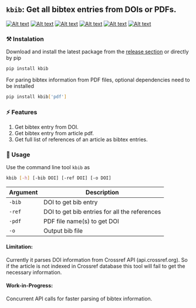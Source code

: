 ## `kbib`: Get all bibtex entries from DOIs or PDFs.
[![Alt text](https://img.shields.io/pypi/v/kbib.svg?logo=pypi)](https://pypi.org/project/kbib/)
[![Alt text](https://img.shields.io/pypi/pyversions/kbib.svg?logo=python)](https://pypi.org/project/kbib/)
[![Alt text](https://img.shields.io/pypi/dm/kbib.svg)](https://pypi.org/project/kbib/)
[![Alt text](https://img.shields.io/pypi/l/kbib.svg)](https://pypi.org/project/kbib/)
[![Alt text](https://img.shields.io/pypi/status/kbib.svg)](https://pypi.org/project/kbib/)
[![Alt text](https://github.com/koushikphy/kbib/actions/workflows/python-publish.yml/badge.svg)](https://github.com/Koushikphy/kbib/releases/latest)

### ⚒ Instalation
Download and install the latest package from the [release section](https://github.com/Koushikphy/kbib/releases/latest) or directly by pip
```bash
pip install kbib
```
For paring bibtex information from PDF files, optional dependencies need to be installed

```bash
pip install kbib['pdf']
```



### ⚡ Features
1. Get bibtex entry from DOI.
3. Get bibtex entry from article pdf.
2. Get full list of references of an article as bibtex entries.



### 🚀 Usage 
Use the command line tool `kbib` as 
```bash
kbib [-h] [-bib DOI] [-ref DOI] [-o DOI]
```

| Argument    |  Description|
| ----------- | ----------- 
|    `-bib`     |DOI to get bib entry  |
|    `-ref`     | DOI to get bib entries for all the references | 
|    `-pdf`     | PDF file name(s) to get DOI | 
|    `-o`      | Output bib file | 


#### Limitation:
Currently it parses DOI information from Crossref API (api.crossref.org). So if the article is not indexed in Crossref database this tool will fail to get the necessary information.


#### Work-in-Progress:
Concurrent API calls for faster parsing of bibtex information.
